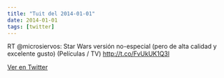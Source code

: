 ```yaml
---
title: "Tuit del 2014-01-01"
date: 2014-01-01
tags: [twitter]
---
```


RT @microsiervos: Star Wars versión no-especial (pero de alta calidad y excelente gusto) (Películas / TV) http://t.co/FvUkUK1Q3l



[Ver en Twitter](https://twitter.com/i/web/status/418354437879771137)

